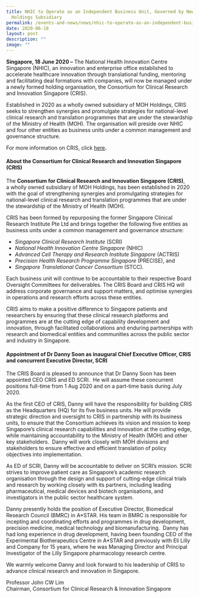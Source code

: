 ```yaml
---
title: NHIC to Operate as an Independent Business Unit, Governed by New MOH
  Holdings Subsidiary
permalink: /events-and-news/news/nhic-to-operate-as-an-independent-business-unit/
date: 2020-06-18
layout: post
description: ""
image: ""
---
```

**Singapore, 18 June 2020 –** The National Health Innovation Centre Singapore (NHIC), an innovation and enterprise office established to accelerate healthcare innovation through translational funding, mentoring and facilitating deal formations with companies, will now be managed under a newly formed holding organisation, the Consortium for Clinical Research and Innovation Singapore (CRIS).

Established in 2020 as a wholly owned subsidiary of MOH Holdings, CRIS seeks to strengthen synergies and promulgate strategies for national-level clinical research and translation programmes that are under the stewardship of the Ministry of Health (MOH). The organisation will preside over NHIC and four other entities as business units under a common management and governance structure.

For more information on CRIS, click [here](https://www.cris.sg/)**.**

#### **About the Consortium for Clinical Research and Innovation Singapore (CRIS)**

The **Consortium for Clinical Research and Innovation Singapore (CRIS)**, a wholly owned subsidiary of MOH Holdings, has been established in 2020 with the goal of strengthening synergies and promulgating strategies for national-level clinical research and translation programmes that are under the stewardship of the Ministry of Health (MOH).    

CRIS has been formed by repurposing the former Singapore Clinical Research Institute Pte Ltd and brings together the following five entities as business units under a common management and governance structure:

*   _Singapore Clinical Research Institute_ (SCRI)
*   _National Health Innovation Centre_ _Singapore_ (NHIC)
*   _Advanced Cell Therapy and Research Institute Singapore_ (ACTRIS)
*   _Precision Health Research Programme Singapore_ (PRECISE), and
*   _Singapore Translational Cancer Consortium_ (STCC).

Each business unit will continue to be accountable to their respective Board Oversight Committees for deliverables. The CRIS Board and CRIS HQ will address corporate governance and support matters, and optimise synergies in operations and research efforts across these entities.

CRIS aims to make a positive difference to Singapore patients and researchers by ensuring that these clinical research platforms and programmes are at the cutting edge of capability development and innovation, through facilitated collaborations and enduring partnerships with research and biomedical entities and communities across the public sector and industry in Singapore.

#### **Appointment of Dr Danny Soon as inaugural Chief Executive Officer, CRIS and concurrent Executive Director, SCRI**

The CRIS Board is pleased to announce that Dr Danny Soon has been appointed CEO CRIS and ED SCRI.  He will assume these concurrent positions full-time from 1 Aug 2020 and on a part-time basis during July 2020.

As the first CEO of CRIS, Danny will have the responsibility for building CRIS as the Headquarters (HQ) for its five business units. He will provide strategic direction and oversight to CRIS in partnership with its business units, to ensure that the Consortium achieves its vision and mission to keep Singapore’s clinical research capabilities and innovation at the cutting edge, while maintaining accountability to the Ministry of Health (MOH) and other key stakeholders.  Danny will work closely with MOH divisions and stakeholders to ensure effective and efficient translation of policy objectives into implementation.

As ED of SCRI, Danny will be accountable to deliver on SCRI’s mission. SCRI strives to improve patient care as Singapore’s academic research organisation through the design and support of cutting-edge clinical trials and research by working closely with its partners, including leading pharmaceutical, medical devices and biotech organisations, and investigators in the public sector healthcare system.

  
Danny presently holds the position of Executive Director, Biomedical Research Council (BMRC) in A\*STAR. His team in BMRC is responsible for incepting and coordinating efforts and programmes in drug development, precision medicine, medical technology and biomanufacturing.  Danny has had long experience in drug development, having been founding CEO of the Experimental Biotherapeutics Centre in A\*STAR and previously with Eli Lilly and Company for 15 years, where he was Managing Director and Principal Investigator of the Lilly Singapore pharmacology research centre.

We warmly welcome Danny and look forward to his leadership of CRIS to advance clinical research and innovation in Singapore.

Professor John CW Lim  
Chairman, Consortium for Clinical Research & Innovation Singapore